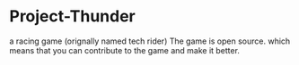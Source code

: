 # Project-Thunder
a racing game (orignally named tech rider)
The game is open source. which means that you can contribute to the game and make it better.
